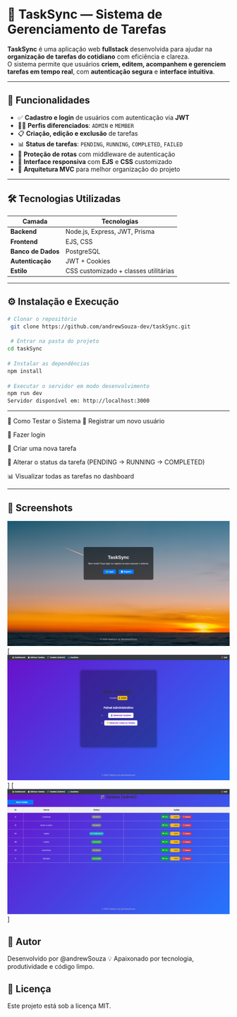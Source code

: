 # 📌 TaskSync — Sistema de Gerenciamento de Tarefas

**TaskSync** é uma aplicação web **fullstack** desenvolvida para ajudar na **organização de tarefas do cotidiano** com eficiência e clareza.  
O sistema permite que usuários **criem, editem, acompanhem e gerenciem tarefas em tempo real**, com **autenticação segura** e **interface intuitiva**.

---

## 🚀 Funcionalidades

- ✅ **Cadastro e login** de usuários com autenticação via **JWT**
- 🧑‍💼 **Perfis diferenciados**: `ADMIN` e `MEMBER`
- 📋 **Criação, edição e exclusão** de tarefas
- 📊 **Status de tarefas**: `PENDING`, `RUNNING`, `COMPLETED`, `FAILED`
- 🔐 **Proteção de rotas** com middleware de autenticação
- 🎨 **Interface responsiva** com **EJS** e **CSS** customizado
- 🧠 **Arquitetura MVC** para melhor organização do projeto

---

## 🛠️ Tecnologias Utilizadas

| Camada          | Tecnologias                              |
|-----------------|-------------------------------------------|
| **Backend**     | Node.js, Express, JWT, Prisma             |
| **Frontend**    | EJS, CSS                                 |
| **Banco de Dados** | PostgreSQL                            |
| **Autenticação** | JWT + Cookies                            |
| **Estilo**      | CSS customizado + classes utilitárias     |

---

## ⚙️ Instalação e Execução

```bash
# Clonar o repositório
 git clone https://github.com/andrewSouza-dev/taskSync.git

 # Entrar na pasta do projeto
cd taskSync

# Instalar as dependências
npm install

# Executar o servidor em modo desenvolvimento
npm run dev
Servidor disponível em: http://localhost:3000

```

---

🧪 Como Testar o Sistema
📝 Registrar um novo usuário

🔑 Fazer login

🧱 Criar uma nova tarefa

🔄 Alterar o status da tarefa (PENDING → RUNNING → COMPLETED)

📊 Visualizar todas as tarefas no dashboard

---

## 📸 Screenshots

[![Tela de inicio do TaskSync](./public/img/taskSync.png)](http://)
[![login](./public/img/login.png)]
[![tasks](./public/img/tasks.png)]

## 🧠 Autor

Desenvolvido por @andrewSouza
💡 Apaixonado por tecnologia, produtividade e código limpo.

## 📄 Licença

Este projeto está sob a licença MIT.
